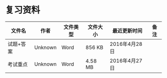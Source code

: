 # 复习资料

文件名|作者|文件类型|文件大小|最近更新时间|备注
---|---|---|---|---|---
试题+答案|Unknown|Word|856 KB|2016年4月28日
考试重点|Unknown|Word|4.58 MB|2016年4月27日
